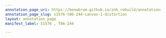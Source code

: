 ```yaml
---
annotation_page_uri: https://benwbrum.github.io/znh_rebuild/annotations/s1576-t86-244-canvas-1-distortion.json
annotation_page_slug: s1576-t86-244-canvas-1-distortion
layout: annotation_page
manifest_label: S1576 , T86-244

---
```

